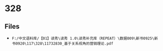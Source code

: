 # 328

## Files

- `F:/中文语料库/【01】读秀\读秀 1.0\读秀补充库（REPEAT）\数据009\新书0925\新书0920\117\328\11732830_基于关系视角的营销理论.pdf`
